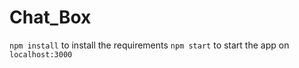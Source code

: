 # Chat_Box

  ```npm install``` to install the requirements
  ```npm start``` to start the app on ```localhost:3000```
